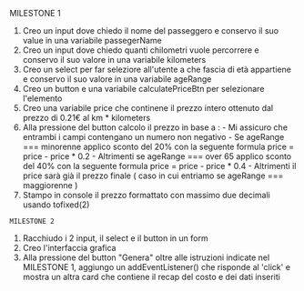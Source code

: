   MILESTONE 1
  1. Creo un input dove chiedo il nome del passeggero e conservo il suo value in una variabile passegerName
  2. Creo un input dove chiedo quanti chilometri vuole percorrere e conservo il suo valore in una variabile kilometers
  3. Creo un select per far seleziore all'utente a che fascia di età appartiene e conservo il suo valore in una variabile ageRange
  4. Creo un button e una variabile calculatePriceBtn per selezionare l'elemento
  5. Creo una variabile price che continene il prezzo intero ottenuto dal prezzo di 0.21€ al km * kilometers
  6. Alla pressione del button calcolo il prezzo in base a :
    - Mi assicuro che entrambi i campi contengano un numero non negativo
    - Se ageRange === minorenne applico sconto del 20% con la seguente formula price = price - price * 0.2
    - Altrimenti se ageRange === over 65 applico sconto del 40% con la seguente formula price = price - price * 0.4
    - Altrimenti il price sarà già il prezzo finale ( caso in cui entriamo se ageRange === maggiorenne )
  7. Stampo in console il prezzo formattato con massimo due decimali usando tofixed(2)

    MILESTONE 2
  1. Racchiudo i 2 input, il select e il button in un form
  2. Creo l'interfaccia grafica
  3. Alla pressione del button "Genera" oltre alle istruzioni indicate nel MILESTONE 1, aggiungo un addEventListener() che risponde al 'click' e mostra un altra card che contiene il recap del costo e dei dati inseriti
